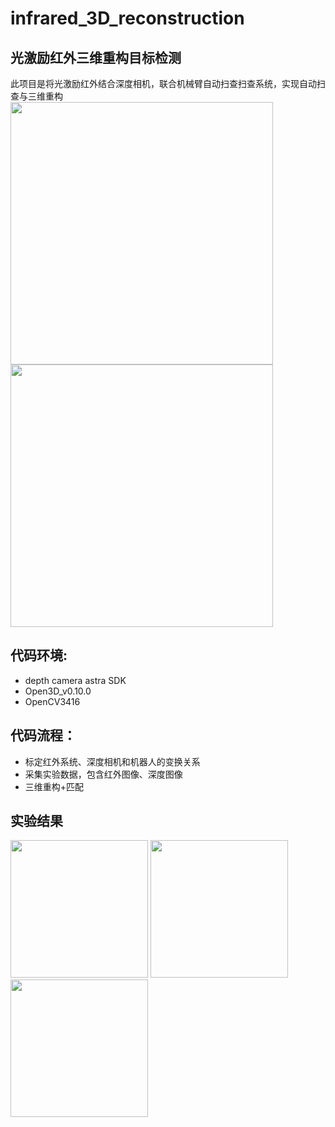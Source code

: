 # infrared_3D_reconstruction
## 光激励红外三维重构目标检测
此项目是将光激励红外结合深度相机，联合机械臂自动扫查扫查系统，实现自动扫查与三维重构<br>
<img src="https://user-images.githubusercontent.com/54426524/163543969-5eef0645-95ee-4053-a975-aaa4c35f2fe9.PNG" height="420px">
<img src="https://user-images.githubusercontent.com/54426524/163543973-1bf3b3b7-81a2-4e2a-b0b4-ae56588ca05e.PNG" height="420px"><br>
## 代码环境:
+ depth camera astra SDK<br>
+ Open3D_v0.10.0<br>
+ OpenCV3416<br>

## 代码流程：
+ 标定红外系统、深度相机和机器人的变换关系<br>
+ 采集实验数据，包含红外图像、深度图像<br>
+ 三维重构+匹配<br>

## 实验结果
<img src="https://user-images.githubusercontent.com/54426524/163544509-78d6ee3d-0d8c-4aca-bc2f-cca8226b957e.PNG" height="220">
<img src="https://user-images.githubusercontent.com/54426524/163544515-513c394e-4ecb-44a9-9a5b-124f0d90bd2a.PNG" height="220">
<img src="https://user-images.githubusercontent.com/54426524/163544521-eaaed732-175a-4793-acda-e93f60a25552.PNG" height="220"><br>
